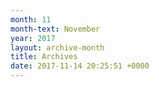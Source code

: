 ```yaml
---
month: 11
month-text: November
year: 2017
layout: archive-month
title: Archives
date: 2017-11-14 20:25:51 +0000
---
```

